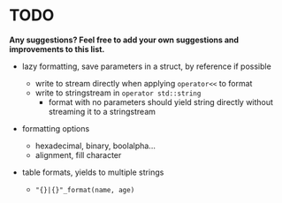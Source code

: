 # TODO

**Any suggestions? Feel free to add your own suggestions and improvements to this list.**

- lazy formatting, save parameters in a struct, by reference if possible
    - write to stream directly when applying `operator<<` to format
    - write to stringstream in `operator std::string`
        - format with no parameters should yield string directly without streaming it to a stringstream
        
        
- formatting options
    - hexadecimal, binary, boolalpha...
    - alignment, fill character

    
- table formats, yields to multiple strings
    - `"{}|{}"_format(name, age)`
